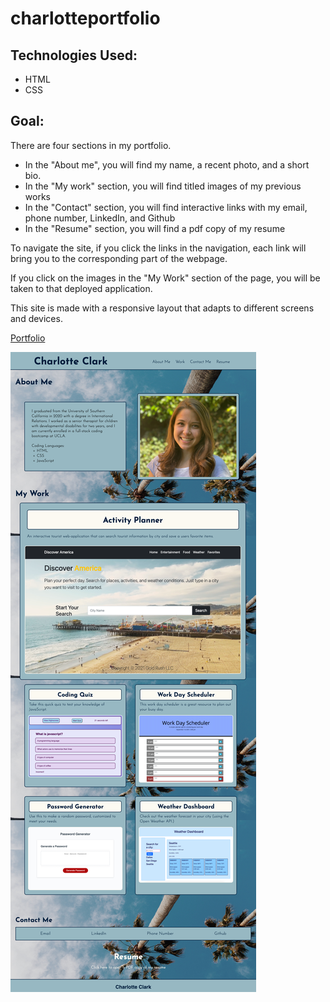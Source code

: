 # charlotteportfolio

## Technologies Used:

* HTML
* CSS 

## Goal: 

There are four sections in my portfolio. 
* In the "About me", you will find my name, a recent photo, and a short bio.
* In the "My work" section, you will find titled images of my previous works
* In the "Contact" section, you will find interactive links with my email, phone number, LinkedIn, and Github
* In the "Resume" section, you will find a pdf copy of my resume

To navigate the site, if you click the links in the navigation, each link will bring you to the corresponding part of the webpage. 

If you click on the images in the "My Work" section of the page, you will be taken to that deployed application. 

This site is made with a responsive layout that adapts to different screens and devices. 

[Portfolio](https://charlocc.github.io/charlotteportfolio/)

![alt text](assets/images/screenshot.png)
